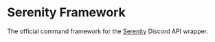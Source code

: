 # Serenity Framework

The official command framework for the [Serenity] Discord API wrapper.

[Serenity]: https://github.com/serenity-rs/serenity

